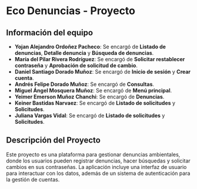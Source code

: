 # Eco Denuncias - Proyecto

## Información del equipo

- **Yojan Alejandro Ordoñez Pacheco**: Se encargó de **Listado de denuncias**, **Detalle denuncia** y **Búsqueda de denuncias**.
- **María del Pilar Rivera Rodríguez**: Se encargó de **Solicitar restablecer contraseña** y **Aprobación de solicitud de cambio**.
- **Daniel Santiago Dorado Muñoz**: Se encargó de **Inicio de sesión** y **Crear cuenta**.
- **Andrés Felipe Dorado Muñoz**: Se encargó de **Consultas**.
- **Miguel Ángel Mosquera Muñoz**: Se encargó de **Menú principal**.
- **Yeimer Emerson Muñoz Chanchi**: Se encargó de **Denuncias**.
- **Keiner Bastidas Narvaez**: Se encargó de **Listado de solicitudes** y **Solicitudes**.
- **Juliana Vargas Vidal**: Se encargó de **Listado de solicitudes** y **Solicitudes**.

## Descripción del Proyecto
Este proyecto es una plataforma para gestionar denuncias ambientales, donde los usuarios pueden registrar denuncias, hacer búsquedas y solicitar cambios en sus contraseñas. La aplicación incluye una interfaz de usuario para interactuar con los datos, además de un sistema de autenticación para la gestión de cuentas.